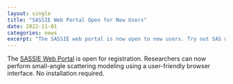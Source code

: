 ```yaml
---
layout: single
title: "SASSIE Web Portal Open for New Users"
date: 2022-11-01
categories: news
excerpt: "The SASSIE web portal is now open to new users. Try out SAS modeling in your browser."
---
```


The [SASSIE Web Portal](https://sassie-web.chem.utk.edu) is open for registration. Researchers can now perform small-angle scattering modeling using a user-friendly browser interface. No installation required.
